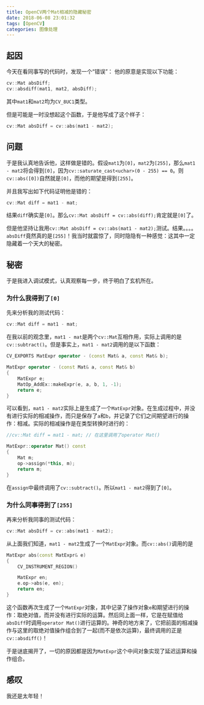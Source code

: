 ```yaml
---
title: OpenCV两个Mat相减的隐藏秘密
date: 2018-06-08 23:01:32
tags: [OpenCV]
categories: 图像处理
---
```


## 起因
今天在看同事写的代码时，发现一个“错误”：
他的原意是实现以下功能：

```cpp
cv::Mat absDiff;
cv::absdiff(mat1, mat2, absDiff);
```

其中`mat1`和`mat2`均为`CV_8UC1`类型。

但是可能是一时没想起这个函数，于是他写成了这个样子：

```cpp
cv::Mat absDiff = cv::abs(mat1 - mat2);
```

## 问题

于是我认真地告诉他，这样做是错的。假设`mat1`为`[0]`，`mat2`为`[255]`，那么`mat1 - mat2`将会得到`[0]`，因为`cv::saturate_cast<uchar>(0 - 255) == 0`。则`cv::abs([0])`自然就是`[0]`，而他的期望是得到`[255]`。

并且我写出如下代码证明他是错的：

```cpp
cv::Mat diff = mat1 - mat;
```

结果`diff`确实是`[0]`。那么`cv::Mat absDiff = cv::abs(diff);`肯定就是`[0]`了。

但是他坚持让我用`cv::Mat absDiff = cv::abs(mat1 - mat2);`测试。结果。。。。`absDiff`竟然真的是`[255]`！我当时就震惊了，同时隐隐有一种感觉：这其中一定隐藏着一个天大的秘密。

## 秘密

于是我进入调试模式，认真观察每一步，终于明白了玄机所在。

### 为什么我得到了`[0]`
先来分析我的测试代码：

```cpp
cv::Mat diff = mat1 - mat;
```

在我以前的观念里，`mat1 - mat`是两个`cv::Mat`互相作用，实际上调用的是`cv::subtract()`。但是事实上，`mat1 - mat2`调用的是以下函数：

```cpp
CV_EXPORTS MatExpr operator - (const Mat& a, const Mat& b);

MatExpr operator - (const Mat& a, const Mat& b)
{
    MatExpr e;
    MatOp_AddEx::makeExpr(e, a, b, 1, -1);
    return e;
}
```

可以看到，`mat1 - mat2`实际上是生成了一个`MatExpr`对象。在生成过程中，并没有进行实际的相减操作，而只是保存了`a`和`b`，并记录了它们之间期望进行的操作：相减。实际的相减操作是在类型转换时进行的：

```cpp
//cv::Mat diff = mat1 - mat; // 在这里调用了operator Mat()

MatExpr::operator Mat() const
{
    Mat m;
    op->assign(*this, m);
    return m;
}
```

在`assign`中最终调用了`cv::subtract()`。所以`mat1 - mat2`得到了`[0]`。

### 为什么同事得到了`[255]`

再来分析我同事的测试代码：

```cpp
cv::Mat absDiff = cv::abs(mat1 - mat2);
```

从上面我们知道，`mat1 - mat2`生成了一个`MatExpr`对象。而`cv::abs()`调用的是

```CPP
MatExpr abs(const MatExpr& e)
{
    CV_INSTRUMENT_REGION()

    MatExpr en;
    e.op->abs(e, en);
    return en;
}
```

这个函数再次生成了一个`MatExpr`对象，其中记录了操作对象`e`和期望进行的操作：取绝对值，而并没有进行实际的运算。然后同上面一样，它是在赋值给`absDiff`时调用`operator Mat()`进行运算的。神奇的地方来了，它把前面的相减操作与这里的取绝对值操作组合到了一起(而不是依次运算)，最终调用的正是`cv::absdiff()`！

于是谜底揭开了，一切的原因都是因为`MatExpr`这个中间对象实现了延迟运算和操作组合。

## 感叹

我还是太年轻！